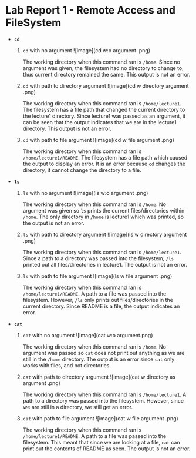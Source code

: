 # Lab Report 1 - Remote Access and FileSystem 

* **`cd`**
  1. `cd` with no argument
     ![image](cd w:o argument .png)

     The working directory when this command ran is `/home`. Since no argument was given, the filesystem had no directory to change to, thus current directory remained the same. This output is not an error.
  2. `cd` with path to directory argument
     ![image](cd w directory argument .png)

     The working directory when this command ran is `/home/lecture1`. The filesystem has a file path that changed the current directory to the lecture1 directory. Since lecture1 was passed as an argument, it can be seen that the output indicates that we are in the lecture1 directory. This output is not an error. 
  3. `cd` with path to file argument
      ![image](cd w file argument .png)

     The working directory when this command ran is `/home/lecture1/README`. The filesystem has a file path which caused the output to display an error. It is an error because `cd` changes the directory, it cannot change the directory to a file. 
     
  
* **`ls`**
  1. `ls` with no argument
     ![image](ls w:o argument .png)
     
       The working directory when this command ran is `/home`. No argument was given so `ls` prints the current files/directories within `/home`. The only directory in `/home` is lecture1 which was printed, so the output is not an error. 
  2. `ls` with path to directory argument
     ![image](ls w directory argument .png)
     
       The working directory when this command ran is `/home/lecture1`. Since a path to a directory was passed into the filesystem, `/ls` printed out all files/directories in lecture1. The output is not an error. 
  3. `ls` with path to file argument
     ![image](ls w file argument .png)
     
       The working directory when this command ran is `/home/lecture1/README`. A path to a file was passed into the filesystem. However, `/ls` only prints out files/directories in the current directory. Since README is a file, the output indicates an error. 

  
* **`cat`**
  1. `cat` with no argument
     ![image](cat w:o argument.png)
     
       The working directory when this command ran is `/home`. No argument was passed so `cat` does not print out anything as we are still in the `/home` directory. The output is an error since `cat` only works with files, and not directories. 
  2. `cat` with path to directory argument
     ![image](cat w directory as argument .png)
     
       The working directory when this command ran is `/home/lecture1`. A path to a directory was passed into the filesystem. However, since we are still in a directory, we still get an error.
  3. `cat` with path to file argument
     ![image](cat w file argument .png)
     
       The working directory when this command ran is `/home/lecture1/README`. A path to a file was passed into the filesystem. This meant that since we are looking at a file, `cat` can print out the contents of README as seen. The output is not an error. 
     
